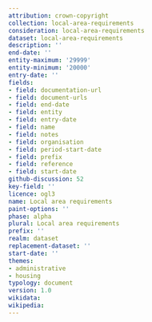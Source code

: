 ```yaml
---
attribution: crown-copyright
collection: local-area-requirements
consideration: local-area-requirements
dataset: local-area-requirements
description: ''
end-date: ''
entity-maximum: '29999'
entity-minimum: '20000'
entry-date: ''
fields:
- field: documentation-url
- field: document-urls
- field: end-date
- field: entity
- field: entry-date
- field: name
- field: notes
- field: organisation
- field: period-start-date
- field: prefix
- field: reference
- field: start-date
github-discussion: 52
key-field: ''
licence: ogl3
name: Local area requirements
paint-options: ''
phase: alpha
plural: Local area requirements
prefix: ''
realm: dataset
replacement-dataset: ''
start-date: ''
themes:
- administrative
- housing
typology: document
version: 1.0
wikidata: 
wikipedia: 
---
```

